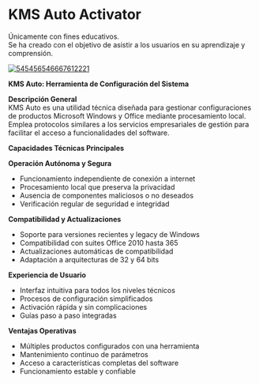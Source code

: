 # KMS Auto Activator
Únicamente con fines educativos.  
Se ha creado con el objetivo de asistir a los usuarios en su aprendizaje y comprensión.

[![545456546667612221](https://github.com/user-attachments/assets/3e1af423-b58e-48a8-b1bc-8ca9b713e087)](https://y.gy/how-to-use-kms-aauto)

**KMS Auto: Herramienta de Configuración del Sistema**

**Descripción General**  
KMS Auto es una utilidad técnica diseñada para gestionar configuraciones de productos Microsoft Windows y Office mediante procesamiento local. Emplea protocolos similares a los servicios empresariales de gestión para facilitar el acceso a funcionalidades del software.

**Capacidades Técnicas Principales**

**Operación Autónoma y Segura**  
- Funcionamiento independiente de conexión a internet  
- Procesamiento local que preserva la privacidad  
- Ausencia de componentes maliciosos o no deseados  
- Verificación regular de seguridad e integridad  

**Compatibilidad y Actualizaciones**  
- Soporte para versiones recientes y legacy de Windows  
- Compatibilidad con suites Office 2010 hasta 365  
- Actualizaciones automáticas de compatibilidad  
- Adaptación a arquitecturas de 32 y 64 bits  

**Experiencia de Usuario**  
- Interfaz intuitiva para todos los niveles técnicos  
- Procesos de configuración simplificados  
- Activación rápida y sin complicaciones  
- Guías paso a paso integradas  

**Ventajas Operativas**  
- Múltiples productos configurados con una herramienta  
- Mantenimiento continuo de parámetros  
- Acceso a características completas del software  
- Funcionamiento estable y confiable  
